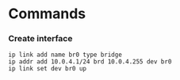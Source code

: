 # Commands
### Create interface
```console
ip link add name br0 type bridge
ip addr add 10.0.4.1/24 brd 10.0.4.255 dev br0
ip link set dev br0 up
```
